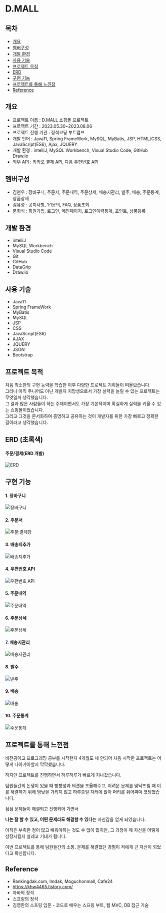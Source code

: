 # D.MALL

## 목차
* [개요](#개요)
* [멤버구성](#멤버구성)
* [개발 환경](#개발-환경)
* [사용 기술](#사용-기술)
* [프로젝트 목적](#프로젝트-목적)
* [ERD](#ERD)
* [구현 기능](#구현-기능)
* [프로젝트를 통해 느낀점](#프로젝트를-통해-느낀점)
* [Reference](#Reference)

## 개요
* 프로젝트 이름 : D.MALL 쇼핑몰 프로젝트
* 프로젝트 기간 : 2023.05.30~2023.08.06
* 프로젝트 진행 기관 : 정석코딩 부트캠프
* 개발 언어 : Java11, Spring FrameWork, MySQL, MyBatis, JSP, HTML/CSS, JavaScript(ES6), Ajax, JQUERY
* 개발 환경 : intelliJ, MySQL Workbench, Visual Studio Code, GitHub Draw.io
* 외부 API : 카카오 결제 API, 다음 우편번호 API

## 멤버구성
* 김현우 : 장바구니, 주문서, 주문내역, 주문상세, 배송지관리, 발주, 배송, 주문통계, 상품상세<br>
* 김유성 : 공지사항, 1:1문의, FAQ, 상품조회<br>
* 문희석 : 회원가입, 로그인, 메인페이지, 로그인이력통계, 포인트, 상품등록<br>

## 개발 환경
* intelliJ
* MySQL Workbench
* Visual Studio Code
* Git
* GitHub
* DataGrip
* Draw.io

## 사용 기술
* Java11
* Spring FrameWork
* MyBatis
* MySQL
* JSP
* CSS
* JavaScript(ES6)
* AJAX
* JQUERY
* JSON
* Bootstrap

## 프로젝트 목적
처음 최소한의 구현 능력을 학습한 이후 다양한 프로젝트 기획들이 떠올랐습니다.<br>
그러나 아직 주니어도 아닌 개발자 지망생으로서 가장 실력을 늘릴 수 있는 프로젝트는 무엇일까 생각했습니다.<br>
그 결과 많은 사람들이 하는 주제이면서도 가장 기본적이며 확실하게 실력을 키울 수 있는 쇼핑몰이었습니다.<br>
그리고 그것을 문서화하여 증명하고 공유하는 것이 개발자를 위한 가장 빠르고 정확한 길이라고 생각했습니다.<br>

## ERD (초록색)
#### 주문/결제(ERD 개발)

![ERD](https://github.com/khw4465/D.MALL/blob/main/ERD.png)

## 구현 기능
#### 1. 장바구니

![장바구니](https://github.com/khw4465/D.MALL/blob/main/%E1%84%8C%E1%85%A1%E1%86%BC%E1%84%87%E1%85%A1%E1%84%80%E1%85%AE%E1%84%82%E1%85%B5.png)

#### 2. 주문서

![주문:결제창](https://github.com/khw4465/D.MALL/blob/main/%E1%84%8C%E1%85%AE%E1%84%86%E1%85%AE%E1%86%AB%3A%E1%84%80%E1%85%A7%E1%86%AF%E1%84%8C%E1%85%A6%E1%84%8E%E1%85%A1%E1%86%BC.png)

#### 3. 배송지추가

![배송지추가](https://github.com/khw4465/D.MALL/blob/main/%E1%84%87%E1%85%A2%E1%84%89%E1%85%A9%E1%86%BC%E1%84%8C%E1%85%B5%E1%84%8E%E1%85%AE%E1%84%80%E1%85%A1.png)

#### 4. 우편번호 API

![우편번호 API](https://github.com/khw4465/D.MALL/blob/main/%E1%84%8B%E1%85%AE%E1%84%91%E1%85%A7%E1%86%AB%E1%84%87%E1%85%A5%E1%86%AB%E1%84%92%E1%85%A9%20API.png)

#### 5. 주문내역

![주문내역](https://github.com/khw4465/D.MALL/blob/main/%E1%84%8C%E1%85%AE%E1%84%86%E1%85%AE%E1%86%AB%E1%84%82%E1%85%A2%E1%84%8B%E1%85%A7%E1%86%A8.png)

#### 6. 주문상세

![주문상세](https://github.com/khw4465/D.MALL/blob/main/%E1%84%8C%E1%85%AE%E1%84%86%E1%85%AE%E1%86%AB%E1%84%89%E1%85%A1%E1%86%BC%E1%84%89%E1%85%A6.png)

#### 7. 배송지관리

![배송지관리](https://github.com/khw4465/D.MALL/blob/main/%E1%84%87%E1%85%A2%E1%84%89%E1%85%A9%E1%86%BC%E1%84%8C%E1%85%B5%E1%84%80%E1%85%AA%E1%86%AB%E1%84%85%E1%85%B5.png)

#### 8. 발주

![발주](https://github.com/khw4465/D.MALL/blob/main/%E1%84%87%E1%85%A1%E1%86%AF%E1%84%8C%E1%85%AE.png)

#### 9. 배송

![배송](https://github.com/khw4465/D.MALL/blob/main/%E1%84%87%E1%85%A2%E1%84%89%E1%85%A9%E1%86%BC.png)

#### 10. 주문통계

![주문통계](https://github.com/khw4465/D.MALL/blob/main/%E1%84%8C%E1%85%AE%E1%84%86%E1%85%AE%E1%86%AB%E1%84%90%E1%85%A9%E1%86%BC%E1%84%80%E1%85%A8.png)

## 프로젝트를 통해 느낀점

비전공이고 프로그래밍 공부를 시작한지 4개월도 채 안되어 처음 시작한 프로젝트는 어떻게 나아갸아할지 막막했습니다.

하지만 프로젝트를 진행하면서 하루하루가 빠르게 지나갔습니다.

팀원들간의 논쟁이 있을 때 방향성과 의견을 조율해주고, 어려운 문제를 맞닥뜨릴 때 이를 해결하기 위해 밤낮을 가리지 않고 하루종일 자리에 앉아 머리를 쥐어짜며 코딩했습니다.

점점 문제들이 해결되고 진행되어 가면서

**나는 잘 할 수 있고, 어떤 문제라도 해결할 수 있다**는 자신감을 얻게 되었습니다.

아직은 부족한 점이 많고 배워야하는 것도 수 없이 많지만, 그 과정이 제 자신을 어떻게 성장시킬지 설레고 기대가 됩니다.

이번 프로젝트를 통해 팀원들간의 소통, 문제를 해결했던 경험이 저에게 큰 자산이 되었다고 확신합니다.

## Reference
* Rankingdak.com, Imdak, Moguchonmall, Cafe24
* https://khw4465.tistory.com/
* 자바의 정석
* 스프링의 정석
* 김영한의 스프링 입문 - 코드로 배우는 스프링 부트, 웹 MVC, DB 접근 기술
